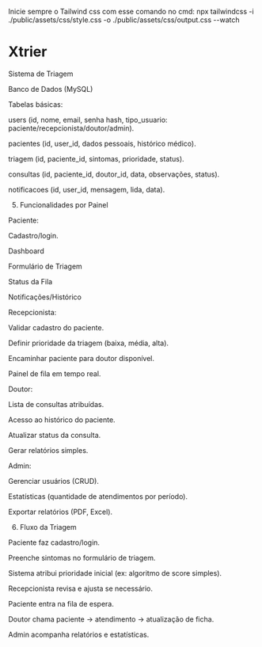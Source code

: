 Inicie sempre o Tailwind css com esse comando no cmd:
npx tailwindcss -i ./public/assets/css/style.css -o ./public/assets/css/output.css --watch

# Xtrier

Sistema de Triagem

Banco de Dados (MySQL)

Tabelas básicas:

users (id, nome, email, senha hash, tipo_usuario: paciente/recepcionista/doutor/admin).

pacientes (id, user_id, dados pessoais, histórico médico).

triagem (id, paciente_id, sintomas, prioridade, status).

consultas (id, paciente_id, doutor_id, data, observações, status).

notificacoes (id, user_id, mensagem, lida, data).

5. Funcionalidades por Painel

Paciente:

Cadastro/login.

Dashboard

Formulário de Triagem

Status da Fila

Notificações/Histórico

Recepcionista:

Validar cadastro do paciente.

Definir prioridade da triagem (baixa, média, alta).

Encaminhar paciente para doutor disponível.

Painel de fila em tempo real.

Doutor:

Lista de consultas atribuídas.

Acesso ao histórico do paciente.

Atualizar status da consulta.

Gerar relatórios simples.

Admin:

Gerenciar usuários (CRUD).

Estatísticas (quantidade de atendimentos por período).

Exportar relatórios (PDF, Excel).

6. Fluxo da Triagem

Paciente faz cadastro/login.

Preenche sintomas no formulário de triagem.

Sistema atribui prioridade inicial (ex: algoritmo de score simples).

Recepcionista revisa e ajusta se necessário.

Paciente entra na fila de espera.

Doutor chama paciente → atendimento → atualização de ficha.

Admin acompanha relatórios e estatísticas.